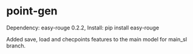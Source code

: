 # point-gen

Dependency: easy-rouge 0.2.2,
Install: pip install easy-rouge

Added save, load and checpoints features to the main model for main_sl branch.

